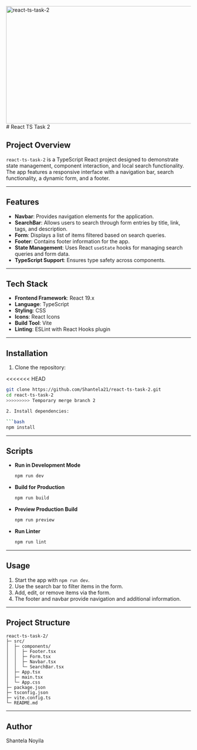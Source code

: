 <img src="https://socialify.git.ci/Shantela21/react-ts-task-2/image?language=1&owner=1&name=1&stargazers=1&theme=Light" alt="react-ts-task-2" width="640" height="320" />
# React TS Task 2

## Project Overview

`react-ts-task-2` is a TypeScript React project designed to demonstrate state management, component interaction, and local search functionality. The app features a responsive interface with a navigation bar, search functionality, a dynamic form, and a footer.

---

## Features

- **Navbar**: Provides navigation elements for the application.
- **SearchBar**: Allows users to search through form entries by title, link, tags, and description.
- **Form**: Displays a list of items filtered based on search queries.
- **Footer**: Contains footer information for the app.
- **State Management**: Uses React `useState` hooks for managing search queries and form data.
- **TypeScript Support**: Ensures type safety across components.

---

## Tech Stack

- **Frontend Framework**: React 19.x
- **Language**: TypeScript
- **Styling**: CSS
- **Icons**: React Icons
- **Build Tool**: Vite
- **Linting**: ESLint with React Hooks plugin

---

## Installation

1. Clone the repository:

<<<<<<< HEAD
   ```bash
   git clone https://github.com/Shantela21/react-ts-task-2.git
   cd react-ts-task-2
>>>>>>>>> Temporary merge branch 2

2. Install dependencies:

   ```bash
   npm install
   ```

---

## Scripts

- **Run in Development Mode**

  ```bash
  npm run dev
  ```

- **Build for Production**

  ```bash
  npm run build
  ```

- **Preview Production Build**

  ```bash
  npm run preview
  ```

- **Run Linter**

  ```bash
  npm run lint
  ```

---

## Usage

1. Start the app with `npm run dev`.
2. Use the search bar to filter items in the form.
3. Add, edit, or remove items via the form.
4. The footer and navbar provide navigation and additional information.

---

## Project Structure

```
react-ts-task-2/
├─ src/
│  ├─ components/
│  │  ├─ Footer.tsx
│  │  ├─ Form.tsx
│  │  ├─ Navbar.tsx
│  │  └─ SearchBar.tsx
│  ├─ App.tsx
│  ├─ main.tsx
│  └─ App.css
├─ package.json
├─ tsconfig.json
├─ vite.config.ts
└─ README.md
```

---

## Author

Shantela Noyila
